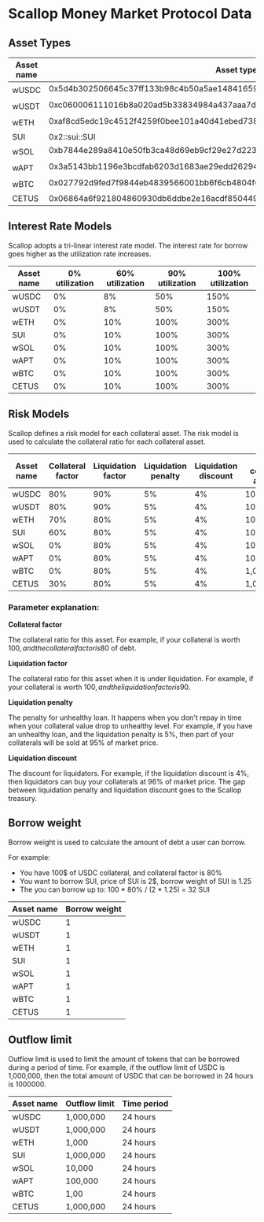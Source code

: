 # Scallop Money Market Protocol Data

## Asset Types

| Asset name | Asset type                                                                       |
|------------|----------------------------------------------------------------------------------|
| wUSDC      | 0x5d4b302506645c37ff133b98c4b50a5ae14841659738d6d733d59d0d217a93bf::coin::COIN   |
| wUSDT      | 0xc060006111016b8a020ad5b33834984a437aaa7d3c74c18e09a95d48aceab08c::coin::COIN   |
| wETH       | 0xaf8cd5edc19c4512f4259f0bee101a40d41ebed738ade5874359610ef8eeced5::coin::COIN   |
| SUI        | 0x2::sui::SUI                                                                    |
| wSOL       | 0xb7844e289a8410e50fb3ca48d69eb9cf29e27d223ef90353fe1bd8e27ff8f3f8::coin::COIN   |
| wAPT       | 0x3a5143bb1196e3bcdfab6203d1683ae29edd26294fc8bfeafe4aaa9d2704df37::coin::COIN   |
| wBTC       | 0x027792d9fed7f9844eb4839566001bb6f6cb4804f66aa2da6fe1ee242d896881::coin::COIN   |
| CETUS      | 0x06864a6f921804860930db6ddbe2e16acdf8504495ea7481637a1c8b9a8fe54b::cetus::CETUS |

## Interest Rate Models
Scallop adopts a tri-linear interest rate model. The interest rate for borrow goes higher as the utilization rate increases.

| Asset name | 0% utilization | 60% utilization | 90% utilization | 100% utilization |
|------------|----------------|-----------------|-----------------|------------------|
| wUSDC      | 0%             | 8%              | 50%             | 150%             |
| wUSDT      | 0%             | 8%              | 50%             | 150%             |
| wETH       | 0%             | 10%             | 100%            | 300%             |
| SUI        | 0%             | 10%             | 100%            | 300%             |
| wSOL       | 0%             | 10%             | 100%            | 300%             |
| wAPT       | 0%             | 10%             | 100%            | 300%             |
| wBTC       | 0%             | 10%             | 100%            | 300%             |
| CETUS      | 0%             | 10%             | 100%            | 300%             |

## Risk Models
Scallop defines a risk model for each collateral asset. The risk model is used to calculate the collateral ratio for each collateral asset.

| Asset name | Collateral factor | Liquidation factor | Liquidation penalty | Liquidation discount | Max collateral amount |
|------------|-------------------|--------------------|---------------------|----------------------|-----------------------|
| wUSDC      | 80%               | 90%                | 5%                  | 4%                   | 10,000,000            |
| wUSDT      | 80%               | 90%                | 5%                  | 4%                   | 10,000,000            |
| wETH       | 70%               | 80%                | 5%                  | 4%                   | 10,000                |
| SUI        | 60%               | 80%                | 5%                  | 4%                   | 10,000,000            |
| wSOL       | 0%                | 80%                | 5%                  | 4%                   | 10,000                |
| wAPT       | 0%                | 80%                | 5%                  | 4%                   | 100,000               |
| wBTC       | 0%                | 80%                | 5%                  | 4%                   | 1,000                 |
| CETUS      | 30%               | 80%                | 5%                  | 4%                   | 1,000,000             |

### Parameter explanation:

**Collateral factor**

The collateral ratio for this asset.
For example, if your collateral is worth 100$, and the collateral factor is 80%, then you can borrow up to 80$ of debt.

**Liquidation factor**

The collateral ratio for this asset when it is under liquidation.
For example, if your collateral is worth 100$, and the liquidation factor is 90%, then your collateral will be liquidated when your debt is greater than 90$.

**Liquidation penalty**

The penalty for unhealthy loan. It happens when you don't repay in time when your collateral value drop to unhealthy level.
For example, if you have an unhealthy loan, and the liquidation penalty is 5%, then part of your collaterals will be sold at 95% of market price.

**Liquidation discount**

The discount for liquidators.
For example, if the liquidation discount is 4%, then liquidators can buy your collaterals at 96% of market price.
The gap between liquidation penalty and liquidation discount goes to the Scallop treasury.

## Borrow weight
Borrow weight is used to calculate the amount of debt a user can borrow.

For example:
- You have 100$ of USDC collateral, and collateral factor is 80%
- You want to borrow SUI, price of SUI is 2$, borrow weight of SUI is 1.25
- The you can borrow up to: 100 * 80% / (2 * 1.25) = 32 SUI

| Asset name | Borrow weight |
|------------|---------------|
| wUSDC      | 1             |
| wUSDT      | 1             |
| wETH       | 1             |
| SUI        | 1             |
| wSOL       | 1             |
| wAPT       | 1             | 
| wBTC       | 1             |
| CETUS      | 1             |

## Outflow limit
Outflow limit is used to limit the amount of tokens that can be borrowed during a period of time.
For example, if the outflow limit of USDC is 1,000,000, then the total amount of USDC that can be borrowed in 24 hours is 1000000.

| Asset name | Outflow limit | Time period |
|------------|---------------|-------------|
| wUSDC      | 1,000,000     | 24 hours    |
| wUSDT      | 1,000,000     | 24 hours    |
| wETH       | 1,000         | 24 hours    |
| SUI        | 1,000,000     | 24 hours    |
| wSOL       | 10,000        | 24 hours    |
| wAPT       | 100,000       | 24 hours    |
| wBTC       | 1,00          | 24 hours    |
| CETUS      | 1,000,000     | 24 hours    |
